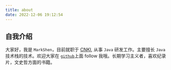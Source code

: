 ```yaml
---
title: about
date: 2022-12-06 19:12:54
---
```


## 自我介绍

大家好，我是 `MarkShen`，目前就职于 [CNKI](https://www.cnki.net/), 从事 `Java` 研发工作。主要擅长 `Java` 技术栈的技术。欢迎大家在 [`github`](https://github.com/MarkShen1992)上面 follow 我哦。长期学习主义者，喜欢纪录片，文史哲方面的书籍。
